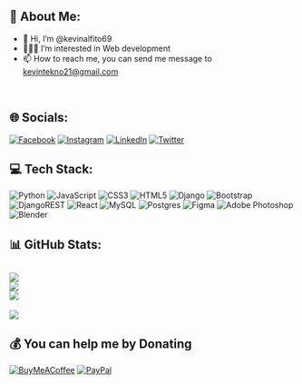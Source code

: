 ## 💫 About Me:
- 👋 Hi, I’m @kevinalfito69<br>
- 👨🏻‍💻 I’m interested in Web development<br>
- 📫 How to reach me, you can send me message to kevintekno21@gmail.com<br>

<br>


## 🌐 Socials:
[![Facebook](https://img.shields.io/badge/Facebook-%231877F2.svg?logo=Facebook&logoColor=white)](https://facebook.com/kevinalfito17) [![Instagram](https://img.shields.io/badge/Instagram-%23E4405F.svg?logo=Instagram&logoColor=white)](https://instagram.com/kevin.tekno) [![LinkedIn](https://img.shields.io/badge/LinkedIn-%230077B5.svg?logo=linkedin&logoColor=white)](https://linkedin.com/in/kevin-alfito) [![Twitter](https://img.shields.io/badge/Twitter-%231DA1F2.svg?logo=Twitter&logoColor=white)](https://twitter.com/kevin_alfito) 

## 💻 Tech Stack:
![Python](https://img.shields.io/badge/python-3670A0?style=for-the-badge&logo=python&logoColor=ffdd54) ![JavaScript](https://img.shields.io/badge/javascript-%23323330.svg?style=for-the-badge&logo=javascript&logoColor=%23F7DF1E) ![CSS3](https://img.shields.io/badge/css3-%231572B6.svg?style=for-the-badge&logo=css3&logoColor=white) ![HTML5](https://img.shields.io/badge/html5-%23E34F26.svg?style=for-the-badge&logo=html5&logoColor=white) ![Django](https://img.shields.io/badge/django-%23092E20.svg?style=for-the-badge&logo=django&logoColor=white) ![Bootstrap](https://img.shields.io/badge/bootstrap-%23563D7C.svg?style=for-the-badge&logo=bootstrap&logoColor=white) ![DjangoREST](https://img.shields.io/badge/DJANGO-REST-ff1709?style=for-the-badge&logo=django&logoColor=white&color=ff1709&labelColor=gray) ![React](https://img.shields.io/badge/react-%2320232a.svg?style=for-the-badge&logo=react&logoColor=%2361DAFB) ![MySQL](https://img.shields.io/badge/mysql-%2300f.svg?style=for-the-badge&logo=mysql&logoColor=white) ![Postgres](https://img.shields.io/badge/postgres-%23316192.svg?style=for-the-badge&logo=postgresql&logoColor=white) 	![Figma](https://img.shields.io/badge/figma-%23F24E1E.svg?style=for-the-badge&logo=figma&logoColor=white) ![Adobe Photoshop](https://img.shields.io/badge/adobephotoshop-%2331A8FF.svg?style=for-the-badge&logo=adobephotoshop&logoColor=white) ![Blender](https://img.shields.io/badge/blender-%23F5792A.svg?style=for-the-badge&logo=blender&logoColor=white)
## 📊 GitHub Stats:
![](https://github-readme-stats.vercel.app/api?username=kevinalfito69&theme=dark&hide_border=false&include_all_commits=false&count_private=false)<br/>
![](https://github-readme-streak-stats.herokuapp.com/?user=kevinalfito69&theme=gotham&hide_border=false)<br/>
![](https://github-readme-stats.vercel.app/api/top-langs/?username=kevinalfito69&theme=dark&hide_border=false&include_all_commits=false&count_private=false&layout=compact)
---
[![](https://visitcount.itsvg.in/api?id=kevinalfito69&icon=0&color=0)](https://visitcount.itsvg.in)

  ## 💰 You can help me by Donating
  [![BuyMeACoffee](https://img.shields.io/badge/Buy%20Me%20a%20Coffee-ffdd00?style=for-the-badge&logo=buy-me-a-coffee&logoColor=black)](https://buymeacoffee.com/kevinalfito) [![PayPal](https://img.shields.io/badge/PayPal-00457C?style=for-the-badge&logo=paypal&logoColor=white)](https://paypal.me/kevinalfito) 

  
